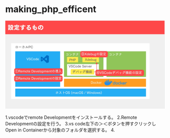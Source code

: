 # making_php_efficent

![php_効率化](%25E3%2582%25B9%25E3%2582%25AF%25E3%2583%25AA%25E3%2583%25BC%25E3%2583%25B3%25E3%2582%25B7%25E3%2583%25A7%25E3%2583%2583%25E3%2583%2588%25202021-11-06%25207.50.17.png)

1.vscodeでremote Developmentをインストールする。
2.Remote Developmentの設定を行う。
3.vs code左下の＞＜ボタンを押すクリックしOpen in Containerから対象のフォルダを選択する。
4.
